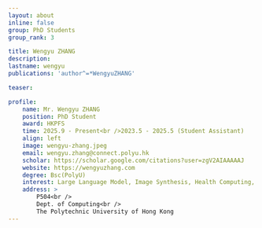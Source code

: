 ```yaml
---
layout: about
inline: false
group: PhD Students
group_rank: 3

title: Wengyu ZHANG
description: 
lastname: wengyu
publications: 'author^=*WengyuZHANG'

teaser: 

profile:
    name: Mr. Wengyu ZHANG
    position: PhD Student
    award: HKPFS
    time: 2025.9 - Present<br />2023.5 - 2025.5 (Student Assistant)
    align: left
    image: wengyu-zhang.jpeg
    email: wengyu.zhang@connect.polyu.hk
    scholar: https://scholar.google.com/citations?user=zgV2AIAAAAAJ
    website: https://wengyuzhang.com
    degree: Bsc(PolyU)
    interest: Large Language Model, Image Synthesis, Health Computing, Graph Learning
    address: >
        P504<br />
        Dept. of Computing<br />
        The Polytechnic University of Hong Kong
---
```


<!-- # Student Assistants

**Wengyu ZHANG**

Student Assistant, Undergraduate Student, Department of Computing, The Hong Kong Polytechnic University

[Homepage](https://wengyuzhang.com)
[Google Scholar](https://scholar.google.com/citations?user=zgV2AIAAAAAJ)
[wengyu.zhang@connect.polyu.hk](mailto:wengyu.zhang@connect.polyu.hk) -->